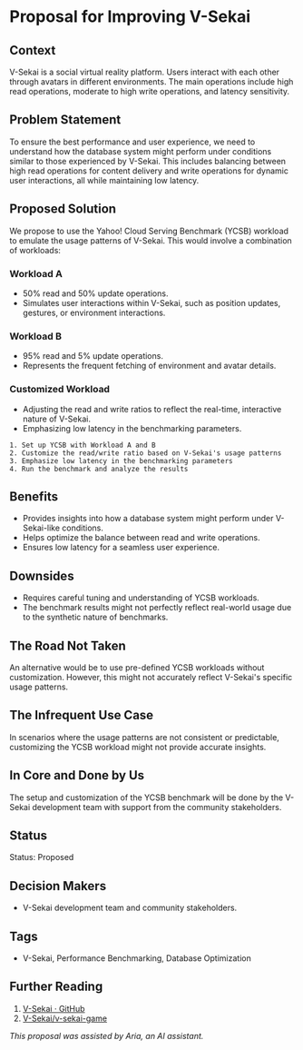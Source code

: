 # Proposal for Improving V-Sekai

## Context

V-Sekai is a social virtual reality platform. Users interact with each other through avatars in different environments. The main operations include high read operations, moderate to high write operations, and latency sensitivity.

## Problem Statement

To ensure the best performance and user experience, we need to understand how the database system might perform under conditions similar to those experienced by V-Sekai. This includes balancing between high read operations for content delivery and write operations for dynamic user interactions, all while maintaining low latency.

## Proposed Solution

We propose to use the Yahoo! Cloud Serving Benchmark (YCSB) workload to emulate the usage patterns of V-Sekai. This would involve a combination of workloads:

### Workload A

- 50% read and 50% update operations.
- Simulates user interactions within V-Sekai, such as position updates, gestures, or environment interactions.

### Workload B

- 95% read and 5% update operations.
- Represents the frequent fetching of environment and avatar details.

### Customized Workload

- Adjusting the read and write ratios to reflect the real-time, interactive nature of V-Sekai.
- Emphasizing low latency in the benchmarking parameters.

```pseudo
1. Set up YCSB with Workload A and B
2. Customize the read/write ratio based on V-Sekai's usage patterns
3. Emphasize low latency in the benchmarking parameters
4. Run the benchmark and analyze the results
```

## Benefits

- Provides insights into how a database system might perform under V-Sekai-like conditions.
- Helps optimize the balance between read and write operations.
- Ensures low latency for a seamless user experience.

## Downsides

- Requires careful tuning and understanding of YCSB workloads.
- The benchmark results might not perfectly reflect real-world usage due to the synthetic nature of benchmarks.

## The Road Not Taken

An alternative would be to use pre-defined YCSB workloads without customization. However, this might not accurately reflect V-Sekai's specific usage patterns.

## The Infrequent Use Case

In scenarios where the usage patterns are not consistent or predictable, customizing the YCSB workload might not provide accurate insights.

## In Core and Done by Us

The setup and customization of the YCSB benchmark will be done by the V-Sekai development team with support from the community stakeholders.

## Status

Status: Proposed

## Decision Makers

- V-Sekai development team and community stakeholders.

## Tags

- V-Sekai, Performance Benchmarking, Database Optimization

## Further Reading

1. [V-Sekai · GitHub](https://github.com/v-sekai)
2. [V-Sekai/v-sekai-game](https://github.com/v-sekai/v-sekai-game)

_This proposal was assisted by Aria, an AI assistant._
